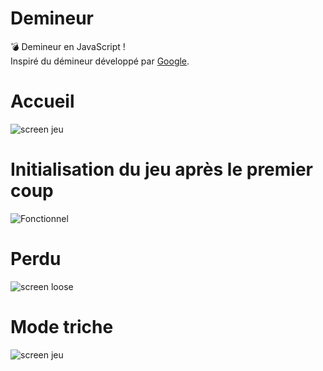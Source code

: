 # Demineur
💣 Demineur en JavaScript ! <br>
Inspiré du démineur développé par [Google](https://www.google.com/search?q=demineur&oq=demineur&aqs=chrome.0.69i59j46i131i433i512j0i20i263i512j46i512j69i60l4.1928j0j7&sourceid=chrome&ie=UTF-8).

# Accueil
![screen jeu](https://media.discordapp.net/attachments/671292077870415872/915254756950286427/unknown.png?width=497&height=601)

# Initialisation du jeu après le premier coup
![Fonctionnel](https://media.discordapp.net/attachments/671292077870415872/916395939059605504/unknown.png)

# Perdu
![screen loose](https://media.discordapp.net/attachments/671292077870415872/916396436801867786/unknown.png?width=716&height=676)


# Mode triche
![screen jeu](https://media.discordapp.net/attachments/671292077870415872/916397859576893440/unknown.png)

